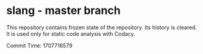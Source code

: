 # slang - master branch

This repository contains frozen state of the repository.
Its history is cleared. It is used only for static code
analysis with Codacy.

Commit Time: 1707716579